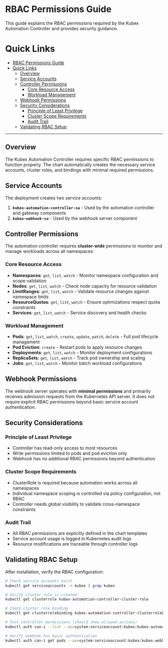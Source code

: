 # RBAC Permissions Guide

This guide explains the RBAC permissions required by the Kubex Automation Controller and provides security guidance.

# Quick Links

- [RBAC Permissions Guide](#rbac-permissions-guide)
- [Quick Links](#quick-links)
  - [Overview](#overview)
  - [Service Accounts](#service-accounts)
  - [Controller Permissions](#controller-permissions)
    - [Core Resource Access](#core-resource-access)
    - [Workload Management](#workload-management)
  - [Webhook Permissions](#webhook-permissions)
  - [Security Considerations](#security-considerations)
    - [Principle of Least Privilege](#principle-of-least-privilege)
    - [Cluster Scope Requirements](#cluster-scope-requirements)
    - [Audit Trail](#audit-trail)
  - [Validating RBAC Setup](#validating-rbac-setup)

---

## Overview

The Kubex Automation Controller requires specific RBAC permissions to function properly. The chart automatically creates the necessary service accounts, cluster roles, and bindings with minimal required permissions.

## Service Accounts

The deployment creates two service accounts:

1. **`kubex-automation-controller-sa`** - Used by the automation controller and gateway components
2. **`kubex-webhook-sa`** - Used by the webhook server component

## Controller Permissions

The automation controller requires **cluster-wide** permissions to monitor and manage workloads across all namespaces:

### Core Resource Access
- **Namespaces**: `get`, `list`, `watch` - Monitor namespace configuration and scope validation
- **Nodes**: `get`, `list`, `watch` - Check node capacity for resource validation  
- **LimitRanges**: `get`, `list`, `watch` - Validate resource changes against namespace limits
- **ResourceQuotas**: `get`, `list`, `watch` - Ensure optimizations respect quota constraints
- **Services**: `get`, `list`, `watch` - Service discovery and health checks

### Workload Management
- **Pods**: `get`, `list`, `watch`, `create`, `update`, `patch`, `delete` - Full pod lifecycle management
- **Pod Eviction**: `create` - Restart pods to apply resource changes
- **Deployments**: `get`, `list`, `watch` - Monitor deployment configurations
- **ReplicaSets**: `get`, `list`, `watch` - Track pod ownership and scaling
- **Jobs**: `get`, `list`, `watch` - Monitor batch workload configurations

## Webhook Permissions

The webhook server operates with **minimal permissions** and primarily receives admission requests from the Kubernetes API server. It does not require explicit RBAC permissions beyond basic service account authentication.

## Security Considerations

### Principle of Least Privilege
- Controller has read-only access to most resources
- Write permissions limited to pods and pod eviction only  
- Webhook has no additional RBAC permissions beyond authentication

### Cluster Scope Requirements
- ClusterRole is required because automation works across all namespaces
- Individual namespace scoping is controlled via policy configuration, not RBAC
- Controller needs global visibility to validate cross-namespace constraints

### Audit Trail
- All RBAC permissions are explicitly defined in the chart templates
- Service account usage is logged in Kubernetes audit logs
- Resource modifications are traceable through controller logs

## Validating RBAC Setup

After installation, verify the RBAC configuration:

```bash
# Check service accounts exist
kubectl get serviceaccounts -n kubex | grep kubex

# Verify cluster role is created
kubectl get clusterrole kubex-automation-controller-cluster-role

# Check cluster role binding
kubectl get clusterrolebinding kubex-automation-controller-clusterrolebinding

# Test controller permissions (should show allowed actions)
kubectl auth can-i --list --as=system:serviceaccount:kubex:kubex-automation-controller-sa

# Verify webhook has basic authentication
kubectl auth can-i get pods --as=system:serviceaccount:kubex:kubex-webhook-sa
```